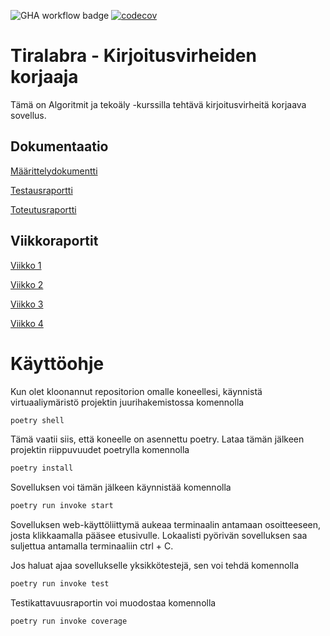 ![GHA workflow badge](https://github.com/brotholi/tiralabra/workflows/CI/badge.svg)
[![codecov](https://codecov.io/gh/brotholi/tiralabra/graph/badge.svg?token=7cq8g1NoTP)](https://codecov.io/gh/brotholi/tiralabra)

# Tiralabra - Kirjoitusvirheiden korjaaja

Tämä on Algoritmit ja tekoäly -kurssilla tehtävä kirjoitusvirheitä korjaava sovellus.

## Dokumentaatio
[Määrittelydokumentti](./docs/maarittelydokumentti.md)

[Testausraportti](./docs/testausraportti.md)

[Toteutusraportti](./docs/toteutusraportti.md)


## Viikkoraportit
[Viikko 1](./docs/viikkoraportit/viikkoraportti1.md)

[Viikko 2](./docs/viikkoraportit/viikkoraportti2.md)

[Viikko 3](./docs/viikkoraportit/viikkoraportti3.md)

[Viikko 4](./docs/viikkoraportit/viikkoraportti4.md)



# Käyttöohje

Kun olet kloonannut repositorion omalle koneellesi, käynnistä virtuaaliymäristö projektin juurihakemistossa komennolla

```bash
poetry shell
```

Tämä vaatii siis, että koneelle on asennettu poetry. Lataa tämän jälkeen projektin riippuvuudet poetrylla komennolla
```bash
poetry install
```

Sovelluksen voi tämän jälkeen käynnistää komennolla

```bash
poetry run invoke start
```	

Sovelluksen web-käyttöliittymä aukeaa terminaalin antamaan osoitteeseen, josta klikkaamalla pääsee etusivulle. Lokaalisti pyörivän sovelluksen saa suljettua antamalla terminaaliin ctrl + C.

Jos haluat ajaa sovellukselle yksikkötestejä, sen voi tehdä komennolla

```bash
poetry run invoke test
```

Testikattavuusraportin voi muodostaa komennolla

```bash
poetry run invoke coverage
```
